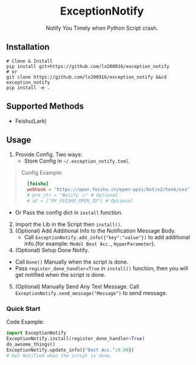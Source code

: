 <div align="center">

# ExceptionNotify

Notify You Timely when Python Script crash.

</div>

## Installation
```
# Clone & Install
pip install git+https://github.com/lx200916/exception_notify
# or
git clone https://github.com/lx200916/exception_notify &&cd exception_notify
pip install -e .
```
## Supported Methods
* Feishu(Lark)
## Usage
1. Provide Config.
    Two ways:
   * Store Config in `~/.exception_notify.toml`.
     
> Config Example:
> ```toml
>   [feishu]
>   webhook = "https://open.feishu.cn/open-apis/bot/v2/hook/xxx"
>   # pre_str = "Notify ⚠️" # Optional
>   # at = ["MY_FEISHU_OPEN_ID"] # Optional
>   ```
   
   * Or Pass the config dict in `install` function.
   
  
2. Import the Lib in the Script then `install()`.
3. (Optional) Add Additional Info to the Notification Message Body.
    * Call `ExceptionNotify.add_info({"key":"value"})` to add additional info.(for example: `Model Best Acc.`, `HyperParameter`).
4. (Optional) Setup Done Notify.
 * Call `Done()` Manually when the script is done.
 * Pass `register_done_handler=True` in `install()` function, then you will get notified when the script is done.
5. (Optional) Manually Send Any Text Message. Call `ExceptionNotify.send_message("Message")` to send message.
### Quick Start
Code Example: 
```python
import ExceptionNotify
ExceptionNotify.install(register_done_handler=True)
do_awsome_things()
ExceptionNotify.update_info({"Best Acc.":0.99})   
# Get Notified when the script is done.
 ```
